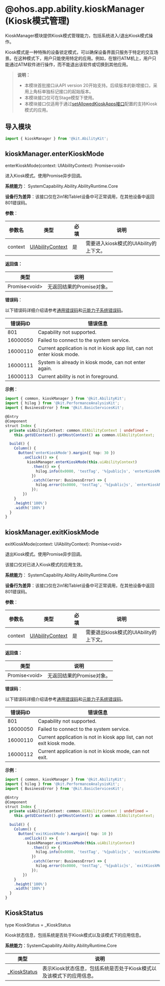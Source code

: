 # @ohos.app.ability.kioskManager (Kiosk模式管理)
<!--Kit: Ability Kit-->
<!--Subsystem: Ability-->
<!--Owner: @zhu-feimo-->
<!--Designer: @ccllee1-->
<!--Tester: @lixueqing513-->
<!--Adviser: @huipeizi-->

KioskManager模块提供Kiosk模式管理能力，包括系统进入/退出Kiosk模式操作。

Kiosk模式是一种特殊的设备锁定模式，可以确保设备界面只服务于特定的交互场景。在这种模式下，用户只能使用特定的应用。例如，在银行ATM机上，用户只能通过ATM软件进行操作，而不能退出该软件或切换到其他应用。

> **说明：**
>
> - 本模块首批接口从API version 20开始支持。后续版本的新增接口，采用上角标单独标记接口的起始版本。
> - 本模块接口仅可在Stage模型下使用。
> - 本模块接口仅适用于通过[setAllowedKioskApps接口](../apis-mdm-kit/js-apis-enterprise-applicationManager.md#applicationmanagersetallowedkioskapps20)配置的支持Kiosk模式的应用。

## 导入模块

```ts
import { kioskManager } from '@kit.AbilityKit';
```

## kioskManager.enterKioskMode

enterKioskMode(context: UIAbilityContext): Promise&lt;void&gt;

进入Kiosk模式。使用Promise异步回调。

**系统能力**： SystemCapability.Ability.AbilityRuntime.Core

**设备行为差异**：该接口仅在2in1和Tablet设备中可正常调用，在其他设备中返回801错误码。

**参数**：

| 参数名 | 类型 | 必填 | 说明 |
|--------|------|------|------|
| context | [UIAbilityContext](../apis-ability-kit/js-apis-inner-application-uiAbilityContext.md) | 是 | 需要进入kiosk模式的UIAbility的上下文。 |

**返回值：**

| 类型 | 说明 |
|------|------|
| Promise&lt;void&gt; | 无返回结果的Promise对象。 |

**错误码**：

以下错误码详细介绍请参考[通用错误码](../errorcode-universal.md)和[元能力子系统错误码](errorcode-ability.md)。

| 错误码ID | 错误信息 |
|---------|---------|
| 801 | Capability not supported. |
| 16000050 | Failed to connect to the system service. |
| 16000110 | Current application is not in kiosk app list, can not enter kiosk mode. |
| 16000111 | System is already in kiosk mode, can not enter again. |
| 16000113 | Current ability is not in foreground. |

**示例**：

```ts
import { common, kioskManager } from '@kit.AbilityKit';
import { hilog } from '@kit.PerformanceAnalysisKit';
import { BusinessError } from '@kit.BasicServicesKit';

@Entry
@Component
struct Index {
  private uiAbilityContext: common.UIAbilityContext | undefined =
    this.getUIContext().getHostContext() as common.UIAbilityContext;

  build() {
    Column() {
      Button('enterKioskMode').margin({ top: 30 })
        .onClick(() => {
          kioskManager.enterKioskMode(this.uiAbilityContext)
            .then(() => {
              hilog.info(0x0000, 'testTag', '%{public}s', 'enterKioskMode success');
            })
            .catch((error: BusinessError) => {
              hilog.error(0x0000, 'testTag', '%{public}s', `enterKioskMode failed:${JSON.stringify(error)}`);
            });
        })
    }
    .height('100%')
    .width('100%')
  }
}
```

## kioskManager.exitKioskMode

exitKioskMode(context: UIAbilityContext): Promise&lt;void&gt;

退出Kiosk模式。使用Promise异步回调。

该接口仅对已进入Kiosk模式的应用生效。

**系统能力**： SystemCapability.Ability.AbilityRuntime.Core

**设备行为差异**：该接口仅在2in1和Tablet设备中可正常调用，在其他设备中返回801错误码。

**参数**：

| 参数名 | 类型 | 必填 | 说明 |
|--------|------|------|------|
| context | [UIAbilityContext](../apis-ability-kit/js-apis-inner-application-uiAbilityContext.md) | 是 | 需要退出kiosk模式的UIAbility的上下文。 |

**返回值：**

| 类型 | 说明 |
|------|------|
| Promise&lt;void&gt; | 无返回结果的Promise对象。 |

**错误码**：

以下错误码详细介绍请参考[通用错误码](../errorcode-universal.md)和[元能力子系统错误码](errorcode-ability.md)。

| 错误码ID | 错误信息 |
|---------|---------|
| 801 | Capability not supported. |
| 16000050 | Failed to connect to the system service. |
| 16000110 | Current application is not in kiosk app list, can not exit kiosk mode. |
| 16000112 | Current application is not in kiosk mode, can not exit. |

**示例**：

```ts
import { common, kioskManager } from '@kit.AbilityKit';
import { hilog } from '@kit.PerformanceAnalysisKit';
import { BusinessError } from '@kit.BasicServicesKit';

@Entry
@Component
struct Index {
  private uiAbilityContext: common.UIAbilityContext | undefined =
    this.getUIContext().getHostContext() as common.UIAbilityContext;

  build() {
    Column() {
      Button('exitKioskMode').margin({ top: 10 })
        .onClick(() => {
          kioskManager.exitKioskMode(this.uiAbilityContext)
            .then(() => {
              hilog.info(0x0000, 'testTag', '%{public}s', 'exitKioskMode success');
            })
            .catch((error: BusinessError) => {
              hilog.error(0x0000, 'testTag', '%{public}s', `exitKioskMode failed:${JSON.stringify(error)}`);
            });
        })
    }
    .height('100%')
    .width('100%')
  }
}
```

## KioskStatus

type KioskStatus = _KioskStatus

Kiosk状态信息，包括系统是否处于Kiosk模式以及该模式下的应用信息。

**系统能力**：SystemCapability.Ability.AbilityRuntime.Core

| 类型 | 说明 |
| --- | --- |
| [_KioskStatus](js-apis-application-KioskStatus.md#kioskstatus) | 表示Kiosk状态信息，包括系统是否处于Kiosk模式以及该模式下的应用信息。 |
